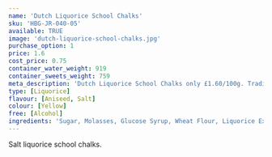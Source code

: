 ```yaml
---
name: 'Dutch Liquorice School Chalks'
sku: 'HBG-JR-040-05'
available: TRUE
image: 'dutch-liquorice-school-chalks.jpg'
purchase_option: 1
price: 1.6
cost_price: 0.75
container_water_weight: 919
container_sweets_weight: 759
meta_description: 'Dutch Liquorice School Chalks only £1.60/100g. Traditional sweets and more at Humbugs Confectionery  Store. Specialists in satisfying your sweet tooth!'
type: [Liquorice]
flavour: [Aniseed, Salt]
colour: [Yellow]
free: [Alcohol]
ingredients: 'Sugar, Molasses, Glucose Syrup, Wheat Flour, Liquorice Extract, Coco Fat, Ammonium Chloride, Stabiliser (E420), Vegetable Oil, Gelatine, Glazing Agent (E904), Colours (E171), Flavours. Contains Gluten.'
---
```

Salt liquorice school chalks.